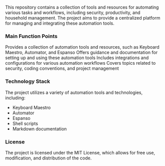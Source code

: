 This repository contains a collection of tools and resources for automating various tasks and workflows, including security, productivity, and household management. The project aims to provide a centralized platform for managing and integrating these automation tools.

### Main Function Points
Provides a collection of automation tools and resources, such as Keyboard Maestro, Automator, and Espanso
Offers guidance and documentation for setting up and using these automation tools
Includes integrations and configurations for various automation workflows
Covers topics related to security, coding conventions, and project management

### Technology Stack
The project utilizes a variety of automation tools and technologies, including:

* Keyboard Maestro
* Automator
* Espanso
* Shell scripts
* Markdown documentation

### License
The project is licensed under the MIT License, which allows for free use, modification, and distribution of the code.

